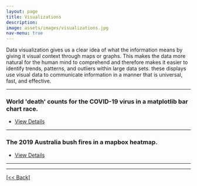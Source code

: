 ```yaml
---
layout: page
title: Visualizations
description:
image: assets/images/visualizations.jpg
nav-menu: true
---
```


Data visualization gives us a clear idea of what the information means by giving it visual context through maps or graphs. This makes the data more natural for the human mind to comprehend and therefore makes it easier to identify trends, patterns, and outliers within large data sets. these displays use visual data to communicate information in a manner that is universal, fast, and effective.

---

### World 'death' counts for the COVID-19 virus in a matplotlib bar chart race.

<ul class="actions">
   <li><a href="https://cvanchieri.github.io/DSPortfolio/covidmatplotlibbarchartrace.html" class="button next">View Details</a></li>
</ul>

---

### The 2019 Australia bush fires in a mapbox heatmap.

<ul class="actions">
   <li><a href="https://cvanchieri.github.io/DSPortfolio/bushfiresmapboxheatmap.html" class="button next">View Details</a></li>
</ul>

---



---
[[<< Back]](https://cvanchieri.github.io/DSPortfolio)
